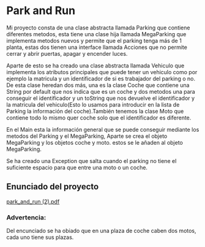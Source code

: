 # Park and Run



Mi proyecto consta de una clase abstracta llamada Parking que contiene diferentes metodos, esta tiene una clase hija llamada MegaParking que implementa metodos nuevos y permite que el parking tenga más de 1 planta, estas dos tienen una interface llamada Acciones que no permite cerrar y abrir puertas, apagar y encender luces.

Aparte de esto se ha creado una clase abstracta llamada Vehiculo que implementa los atributos principales que puede tener un 
vehiculo como por ejemplo la matricula y un identificador de si es trabajador del parking o no. De esta clase heredan dos más,
una es la clase Coche que contiene una String por default que nos indica que es un coche y dos metodos una para conseguir el identificador y un toString que nos devuelve el identificador y la matricula del vehiculo(Esto lo usamos para introducir en la lista de Parking la información del coche).También tenemos la clase Moto que contiene todo lo mismo quer coche solo que el identificador es diferente.

En el Main esta la información general que se puede conseguir mediante los metodos del Parking y el MegaParking, Aparte se crea el objeto MegaParking y los objetos coche y moto. estos se le añaden al objeto MegaParking.

Se ha creado una Exception que salta cuando el parking no tiene el suficiente espacio para que entre una moto o un coche.

## Enunciado del proyecto
[park_and_run (2).pdf](https://github.com/RafelAm/Park-And-Run/files/15201151/park_and_run.2.pdf)

### Advertencia:

Del encunciado se ha obiado que en una plaza de coche caben dos motos, cada uno tiene sus plazas.
